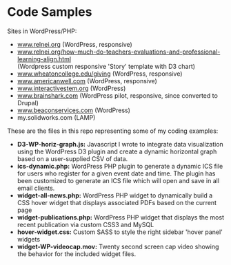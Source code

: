 # Code Samples
Sites in WordPress/PHP:
* www.relnei.org (WordPress, responsive)
* www.relnei.org/how-much-do-teachers-evaluations-and-professional-learning-align.html  
   (Wordpress  custom responsive 'Story' template with D3 chart)
* www.wheatoncollege.edu/giving (WordPress, responsive)
* www.americanwell.com (WordPress, responsive)
* www.interactivestem.org (WordPress)
* www.brainshark.com (WordPress pilot, responsive, since converted to Drupal)
* www.beaconservices.com (WordPress)
* my.solidworks.com (LAMP)

These are the files in this repo representing some of my coding examples:

* **D3-WP-horiz-graph.js:** Javascript I wrote to integrate data visualization using the WordPress D3 plugin and create a dynamic horizontal graph based on a user-supplied CSV of data.
* **ics-dynamic.php:** WordPress PHP plugin to generate a dynamic ICS file for users who register for a given event date and time. The plugin has been customized to generate an ICS file which will open and save in all email clients.
* **widget-all-news.php:** WordPress PHP widget to dynamically build a CSS hover widget that displays associated PDFs based on the current page 
* **widget-publications.php:** WordPress PHP widget that displays the most recent publication via custom CSS3 and MySQL 
* **hover-widget.css:** Custom SASS to style the right sidebar 'hover panel' widgets
* **widget-WP-videocap.mov:** Twenty second screen cap video showing the behavior for the included widget files.


